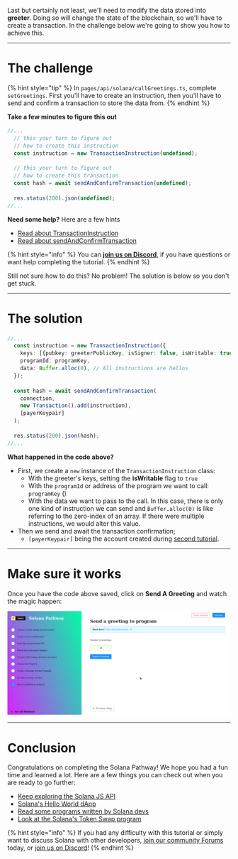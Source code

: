 Last but certainly not least, we'll need to modify the data stored into **greeter**. Doing so will change the state of the blockchain, so we'll have to create a transaction. In the challenge below we're going to show you how to achieve this.

----------------------------------

# The challenge

{% hint style="tip" %}
In `pages/api/solana/callGreetings.ts`, complete `setGreetings`. First you'll have to create an instruction, then you'll have to send and confirm a transaction to store the data from.
{% endhint %}

**Take a few minutes to figure this out**

```typescript 
//... 
  // this your turn to figure out 
  // how to create this instruction
  const instruction = new TransactionInstruction(undefined); 

  // this your turn to figure out 
  // how to create this transaction 
  const hash = await sendAndConfirmTransaction(undefined);

  res.status(200).json(undefined);
//...
```

**Need some help?** Here are a few hints
* [Read about TransactionInstruction](https://solana-labs.github.io/solana-web3.js/classes/TransactionInstruction.html)
* [Read about sendAndConfirmTransaction](https://solana-labs.github.io/solana-web3.js/modules.html#sendAndConfirmTransaction)  

{% hint style="info" %}
You can [**join us on Discord**](https://discord.gg/fszyM7K), if you have questions or want help completing the tutorial.
{% endhint %}

Still not sure how to do this? No problem! The solution is below so you don't get stuck.

----------------------------------

# The solution

```typescript
//...
  const instruction = new TransactionInstruction({
    keys: [{pubkey: greeterPublicKey, isSigner: false, isWritable: true}],
    programId: programKey,
    data: Buffer.alloc(0), // All instructions are hellos
  });

  const hash = await sendAndConfirmTransaction(
    connection,
    new Transaction().add(instruction),
    [payerKeypair]
  );

  res.status(200).json(hash);
//...
```

**What happened in the code above?**

* First, we create a `new` instance of the `TransactionInstruction` class:
  * With the greeter's keys, setting the **isWritable** flag to `true`
  * With the `programId` or address of the program we want to call: `programKey` ()
  * With the data we want to pass to the call. In this case, there is only one kind of instruction we can send and `Buffer.alloc(0)` is like referring to the zero-index of an array. If there were multiple instructions, we would alter this value.
* Then we send and await the transaction confirmation;
  * `[payerKeypair]` being the account created during [second tutorial](https://learn.figment.io/tutorials/create-solana-keypair).

----------------------------------

# Make sure it works

Once you have the code above saved, click on **Send A Greeting** and watch the magic happen:

![](../../../.gitbook/assets/solana-set-v3.gif)

----------------------------------

# Conclusion

Congratulations on completing the Solana Pathway! We hope you had a fun time and learned a lot. Here are a few things you can check out when you are ready to go further:

* [Keep exploring the Solana JS API](https://solana-labs.github.io/solana-web3.js/modules.html#sendAndConfirmTransaction)
* [Solana's Hello World dApp](https://github.com/solana-labs/example-helloworld)
* [Read some programs written by Solana devs](https://github.com/solana-labs/solana-program-library/tree/master/examples)
* [Look at the Solana's Token Swap program](https://github.com/solana-labs/solana-program-library/tree/master/token-swap)

{% hint style="info" %}
If you had any difficulty with this tutorial or simply want to discuss Solana with other developers, [join our community Forums](https://community.figment.io) today, or [join us on Discord](https://discord.gg/EBveT5xs9D)!
{% endhint %}
